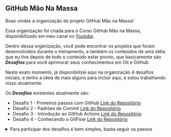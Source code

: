## GitHub Mão Na Massa

Boas vindas a organização do projeto GitHub Mão na Massa!

Essa organização foi criada para o Curso GitHub Mão na Massa, disponibilizado em meu canal no [Youtube](https://youtube.com/julioarruda).

Dentro dessa organização, você pode encontrar os projetos que foram desenvolvidos durante o treinamento, e também os conteúdos de uma idéia que eu tive depois de todo o conteúdo estar pronto, que basicamente são _**Desafios**_ para você aprimorar seus conhecimentos em Git e GitHub.

Neste exato momento, já disponibilizei aqui na organização 4 desafios iniciais, e tenho a ideia de mais alguns para incluir aqui, e estou trabalhando nisso atualmente.

Os _**Desafios**_ existentes atualmente são:

- Desafio 1 - Primeiros passos com GitHub [Link do Repositório](https://github.com/github-mao-na-massa/desafio-1)
- Desafio 2 - Padrões de Commit [Link do Repositório](https://github.com/github-mao-na-massa/desafio-2)
- Desafio 3 - Introdução ao GitHub Actions [Link do Repositório](https://github.com/github-mao-na-massa/desafio-3)
- Desafio 4 - Conhecendo o GitFlow [Link do Repositório](https://github.com/github-mao-na-massa/desafio-4)

<details><summary>Para participar dos desafios é bem simples, basta seguir os passos</summary>


1. Criar sua conta no GitHub, se ainda não sabe como fazer, pode assistir o seguinte vídeo: [Oque é o GitHub | Guia para Iniciantes](https://youtu.be/Hs8AUYoCItI?t=952)
2. Abrir uma issue [neste repositório](https://github.com/github-mao-na-massa/Participe), informando seu nome, e-mail e usuário no GitHub, e também selecionar o desafio que deseja participar
![image](https://user-images.githubusercontent.com/5204009/186952267-21fa60b8-3041-4f42-bcd7-b85d8e6555df.png)
![image](https://user-images.githubusercontent.com/5204009/186952347-d39bda7f-2c3f-4ccd-aa81-c82b3d9d4e46.png)

3. Depois de alguns minutos, você receberá em seu e-mail, convites para ter acesso a essa organização no GitHub, e ao repositório para esse desafio será criado para você.
![image](https://user-images.githubusercontent.com/5204009/186952508-b02e3153-2482-44c5-a364-29fbcfa7c23f.png)

4. Na issue que você abriu, poderá conferir a url do repositório que foi criado para você para o desafio.
![image](https://user-images.githubusercontent.com/5204009/186952766-131a2deb-07c6-4fc3-a860-11362194effd.png)
</details>
